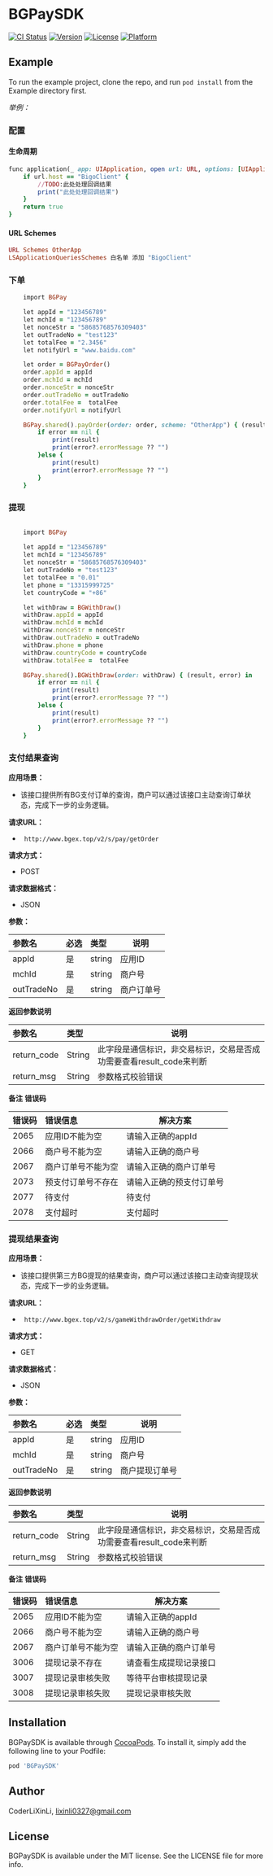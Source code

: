 # BGPaySDK

[![CI Status](https://img.shields.io/travis/CoderLiXinLi/BGPaySDK.svg?style=flat)](https://travis-ci.org/CoderLiXinLi/BGPaySDK)
[![Version](https://img.shields.io/cocoapods/v/BGPaySDK.svg?style=flat)](https://cocoapods.org/pods/BGPaySDK)
[![License](https://img.shields.io/cocoapods/l/BGPaySDK.svg?style=flat)](https://cocoapods.org/pods/BGPaySDK)
[![Platform](https://img.shields.io/cocoapods/p/BGPaySDK.svg?style=flat)](https://cocoapods.org/pods/BGPaySDK)

## Example

To run the example project, clone the repo, and run `pod install` from the Example directory first.

*举例：*

### 配置
#### 生命周期
```ruby
func application(_ app: UIApplication, open url: URL, options: [UIApplicationOpenURLOptionsKey : Any] = [:]) -> Bool {
    if url.host == "BigoClient" {
        //TODO:此处处理回调结果
        print("此处处理回调结果")
    }
    return true
}
```
#### URL Schemes
```ruby
URL Schemes OtherApp
LSApplicationQueriesSchemes 白名单 添加 "BigoClient"
```
### 下单
```ruby
    import BGPay

    let appId = "123456789"
    let mchId = "123456789"
    let nonceStr = "58685768576309403"
    let outTradeNo = "test123"
    let totalFee = "2.3456"
    let notifyUrl = "www.baidu.com"

    let order = BGPayOrder()
    order.appId = appId
    order.mchId = mchId
    order.nonceStr = nonceStr
    order.outTradeNo = outTradeNo
    order.totalFee =  totalFee
    order.notifyUrl = notifyUrl

    BGPay.shared().payOrder(order: order, scheme: "OtherApp") { (result, error) in
        if error == nil {
            print(result)
            print(error?.errorMessage ?? "")
        }else {
            print(result)
            print(error?.errorMessage ?? "")
        }
    }
```
### 提现
```ruby

    import BGPay
    
    let appId = "123456789"
    let mchId = "123456789"
    let nonceStr = "58685768576309403"
    let outTradeNo = "test123"
    let totalFee = "0.01"
    let phone = "13315999725"
    let countryCode = "+86"

    let withDraw = BGWithDraw()
    withDraw.appId = appId
    withDraw.mchId = mchId
    withDraw.nonceStr = nonceStr
    withDraw.outTradeNo = outTradeNo
    withDraw.phone = phone
    withDraw.countryCode = countryCode
    withDraw.totalFee =  totalFee

    BGPay.shared().BGWithDraw(order: withDraw) { (result, error) in
        if error == nil {
            print(result)
            print(error?.errorMessage ?? "")
        }else {
            print(result)
            print(error?.errorMessage ?? "")
        }
    }
```
### 支付结果查询

**应用场景：** 

- 该接口提供所有BG支付订单的查询，商户可以通过该接口主动查询订单状态，完成下一步的业务逻辑。

**请求URL：** 
- ` http://www.bgex.top/v2/s/pay/getOrder`

**请求方式：**
- POST 

**请求数据格式：**
- JSON 



**参数：** 

|参数名|必选|类型|说明|
|:----    |:---|:----- |-----   |
|appId |是  |string |应用ID   |
|mchId |是  |string | 商户号    |
|outTradeNo       |是  |string | 商户订单号    |






**返回参数说明** 

|参数名|类型|说明|
|:-----  |:-----|-----                           |
|return_code  |String    |此字段是通信标识，非交易标识，交易是否成功需要查看result_code来判断  |
|return_msg  |String    |参数格式校验错误  |
**备注**
**错误码** 


|错误码|错误信息|解决方案|
|:-----  |:-----|-----                           |
|2065  |应用ID不能为空    |请输入正确的appId |
|2066  |商户号不能为空    |请输入正确的商户号 |
|2067  |商户订单号不能为空    |请输入正确的商户订单号  |
|2073  |预支付订单号不存在    |请输入正确的预支付订单号  |
|2077  |待支付    |待支付  |
|2078  |支付超时    |支付超时  |



### 提现结果查询

**应用场景：** 

- 该接口提供第三方BG提现的结果查询，商户可以通过该接口主动查询提现状态，完成下一步的业务逻辑。

**请求URL：** 
- ` http://www.bgex.top/v2/s/gameWithdrawOrder/getWithdraw`

**请求方式：**
- GET 

**请求数据格式：**
- JSON 



**参数：** 

|参数名|必选|类型|说明|
|:----    |:---|:----- |-----   |
|appId |是  |string |应用ID   |
|mchId |是  |string | 商户号    |
|outTradeNo       |是  |string | 商户提现订单号    |






**返回参数说明** 

|参数名|类型|说明|
|:-----  |:-----|-----                           |
|return_code  |String    |此字段是通信标识，非交易标识，交易是否成功需要查看result_code来判断  |
|return_msg  |String    |参数格式校验错误  |
**备注**
**错误码** 


|错误码|错误信息|解决方案|
|:-----  |:-----|-----                           |
|2065  |应用ID不能为空    |请输入正确的appId |
|2066  |商户号不能为空    |请输入正确的商户号 |
|2067  |商户订单号不能为空    |请输入正确的商户订单号  |
|3006  |提现记录不存在    |请查看生成提现记录接口  |
|3007  |提现记录审核失败    |等待平台审核提现记录  |
|3008  |提现记录审核失败    |提现记录审核失败  |




## Installation

BGPaySDK is available through [CocoaPods](https://cocoapods.org). To install
it, simply add the following line to your Podfile:

```ruby
pod 'BGPaySDK'
```

## Author

CoderLiXinLi, lixinli0327@gmail.com

## License

BGPaySDK is available under the MIT license. See the LICENSE file for more info.
